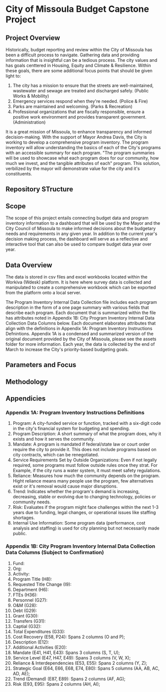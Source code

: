 # City of Missoula Budget Capstone Project


## Project Overview
Historically, budget reporting and review within the City of Missoula has been a difficult process to navigate. Gathering data and providing information that is insightful can be a tedious process. The city values and has goals centtered in Housing, Equity and Climate & Resilience. Within these goals, there are some additional focus points that should be given light to: 
1. The city has a mission to ensure that the streets are well-maintained, wastewater and sewage are treated and discharged safely. (Public Works & Mobility)
2. Emergency services respond when they're needed. (Police & Fire)
3. Parks are maintained and welcoming. (Parks & Recreation)
4. Professional organizations that are fiscally responsible, ensure a positive work environment and provides transparent government.  (Administration) 

It is a great mission of Missoula, to enhance transparency and informed decision-making. With the support of Mayor Andrea Davis, the City is working to develop a comprehensive program inventory. The program inventory will allow understanding the basics of each of the City's programs with an accessible summary for each program. "The program summaries will be used to showcase what each program does for our community, how much we invest, and the tangible attributes of each" program. This solution, verbilized by the mayor will demonstrate value for the city and it's constituents. 

## Repository STructure


## Scope
The scope of this project entails connecting budget data and program inventory information to a dashboard that will be used by the Mayor and the City Council of Missoula to make informed decisions about the budgetary needs and requirements in any given year. In addition to the current year's decision making process, the dashboard will serve as a reflective and interactive tool that can also be used to compare budget data year over year. 


## Data Overview

The data is stored in csv files and excel workbooks located within the Workiva (Wdesk) platform. It is here where survey data is collected and manipulated to create a comprehensive workbook which can be exported from the platform onto a local server. 

The Program Inventory Internal Data Collection file includes each program description in the form of a one page summary with various fields that describe each program. Each document that is summarized within the file has attributes noted in Appendix 1B: City Program Inventory Internal Data Collection Data Columns below. Each document elaborates attributes that align with the definitions in Appendix 1A: Program Inventory Instructions Defnintions. Appendix 1A is a condensed and summarized version of the original document provided by the City of Missoula, please see the assets folder for more information. Each year, the data is collected by the end of March to increase the City's priority-based budgeting goals. 

## Parameters and Focus 


## Methodology


## 


## Appendicies 


### Appendix 1A: Program Inventory Instructions Definitions

1. Program: A city-funded service or function, tracked with a six-digit code in the city's financial system for budgeting and spending. 
2. Program Description: A short summary of what the program does, why it exists and how it serves the community. 
3. Mandate: A program is mandated if federal/state law or court order require the city to provide it. This does not include programs based on city contracts, which can be renegotiated. 
4. Service Requirements Set by Outside Organizations: Even if not legally required, some programs must follow outside rules once they strat. For Example, if the city runs a water system, it must meet safety regulations. 
5. Reliance: Measures how much the community depends on the program. Hight reliance means many people use the program, few alternatives exist or it's removal would cause major disruptions. 
6. Trend: Indicates whether the program's demand is increasing, decreasing, stable or evolving due to changing technology, policies or community needs. 
7. Risk: Evaluates if the program might face challenges within the next 1-3 years due to funding, legal changes, or operational issues like staffing shortages. 
8. Internal Use Information: Some program data (performance, cost analysis and staffing) is used for city planning but not necessarily made public. 


### Appendix 1B: City Program Inventory Internal Data Collection Data Columns (Subject to Confirmation)

1. Fund:
2. Org:
3. Activity: 
4. Program Title (H8): 
5. Requested Title Change (I9): 
6. Department (H6): 
7. FTEs (H36): 
8. Personnel (G27): 
9. O&M (G28):
10. Debt (G29):
11. Grant (G30):
12. Transfers (G31):
13. Captial (G32):
14. Total Expenditures (G33):
15. Cost Recovery (E58, P24): Spans 2 columns (O and P);
16. Description (E12):
17. Additional Activities (E20):
18. Mandate (E41, H41, E43): Spans 3 columns (S, T, U);
19. Service Level (E47, H47, E49): Spans 3 columns (V, W, X);
20. Reliance & Interdependencies (E53, E55): Spans 2 columns (Y, Z);
21. Strategic Goal (E64, E66, E68, E74, E80): Spans 5 columns (AA, AB, AC, AD, AE);
22. Trend (Demand) (E87, E89): Spans 2 columns (AF, AG);
23. Risk (E93, E95): Spans 2 columns (AH, AI);
